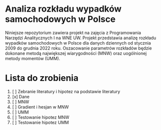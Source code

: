 # Analiza rozkładu wypadków samochodowych w Polsce
Niniejsze repozytorium zawiera projekt na zajęcia z Programowania Narzędzi Analitycznych I na WNE UW. Projekt przedstawia analizę rozkładu wypadków samochodowych w Polsce dla danych dziennych od stycznia 2009 do grudnia 2022 roku. Oszacowanie parametrów rozkładów będzie dokonane metodą największej wiarygodności (MNW) oraz uogólnionej metody momentów (UMM).

# Lista do zrobienia 

1) [ ] Zebranie literatury i hipotez na podstawie literatury
2) [x] Dane
3) [ ] MNW
4) [ ] Gradient i hesjan w MNW
5) [ ] UMM
6) [ ] Testowanie hipotez MNW
7) [ ] Testowanie hipotez UMM


